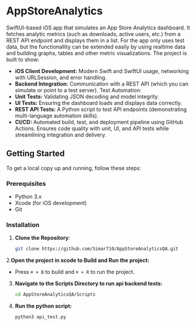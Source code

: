 # AppStoreAnalytics
SwiftUI-based iOS app that simulates an App Store Analytics dashboard. It fetches analytic metrics (such as downloads, active users, etc.) from a REST API endpoint and displays them in a list. For the app only uses test data, but the functionallity can be extended easily by 
 using realtime data and building graphs, tables and other metric visualizations. The project is built to show:

- **iOS Client Development:** Modern Swift and SwiftUI usage, networking with URLSession, and error handling.
- **Backend Integration:** Communication with a REST API (which you can simulate or point to a test server).
Test Automation:
- **Unit Tests:** Validating JSON decoding and model integrity.
- **UI Tests:** Ensuring the dashboard loads and displays data correctly.
- **REST API Tests:** A Python script to test API endpoints (demonstrating multi-language automation skills).
- **CI/CD:** Automated build, test, and deployment pipeline using GitHub Actions. Ensures code quality with unit, UI, and API tests while streamlining integration and delivery.


## Getting Started

To get a local copy up and running, follow these steps:

### Prerequisites

- Python 3.x
- Xcode (for iOS development)
- Git

### Installation

1. **Clone the Repository**:

   ```bash
   git clone https://github.com/Simar710/AppStoreAnalyticsQA.git
   ```
   
2.**Open the project in xcode to Build and Run the project:** 
   - Press `⌘ + B` to build and `⌘ + R` to run the project.

3. **Navigate to the Scripts Directory to run api backend tests:**
   
    ```bash
    cd AppStoreAnalyticsQA/Scripts
    ```
4. **Run the python script:**

   ```bash
   python3 api_test.py
   ```
